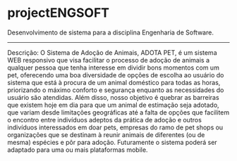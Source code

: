 # projectENGSOFT
Desenvolvimento de sistema para a disciplina Engenharia de Software.


_____________
Descrição:
O Sistema de Adoção de Animais, ADOTA PET, é um sistema WEB responsivo que visa facilitar o processo de adoção de animais a qualquer pessoa que tenha interesse em dividir bons momentos com um pet, oferecendo uma boa diversidade de opções de escolha ao usuário do sistema que está à procura de um animal doméstico para todas as horas, priorizando o máximo conforto e segurança enquanto as necessidades do usuário são atendidas. 
Além disso, nosso objetivo é quebrar as barreiras que existem hoje em dia para que um animal de estimação seja adotado, que variam desde limitações geográficas até a falta de opções que facilitem o encontro entre indivíduos adeptos da prática de adoção e outros indivíduos interessados em doar pets, empresas do ramo de pet shops ou organizações que se destinam à reunir animais de diferentes (ou de mesma) espécies e pôr para adoção. 
Futuramente o sistema poderá ser adaptado para uma ou mais plataformas mobile.
